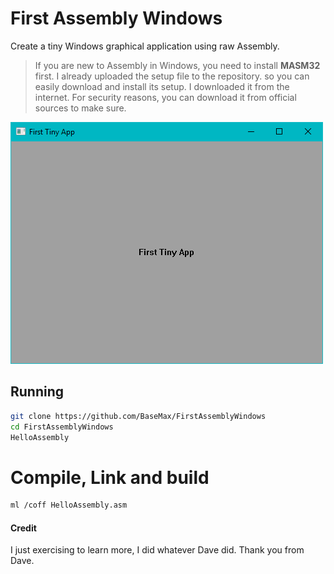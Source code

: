 # First Assembly Windows

Create a tiny Windows graphical application using raw Assembly.

> If you are new to Assembly in Windows, you need to install **MASM32** first. I already uploaded the setup file to the repository. so you can easily download and install its setup. I downloaded it from the internet. For security reasons, you can download it from official sources to make sure.

![First Assembly Windows](demo.png)

## Running

```sh
git clone https://github.com/BaseMax/FirstAssemblyWindows
cd FirstAssemblyWindows
HelloAssembly
```

# Compile, Link and build

```sh
ml /coff HelloAssembly.asm
```

#### Credit

I just exercising to learn more, I did whatever Dave did. Thank you from Dave.
